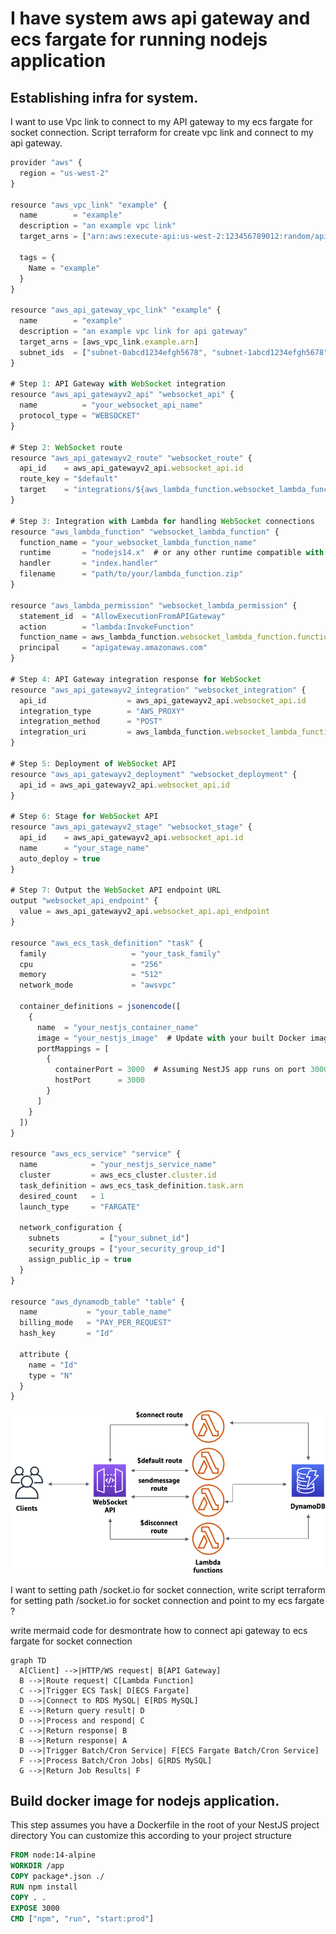 # I have system aws api gateway and ecs fargate for running nodejs application 

## Establishing infra for system.

I want to use Vpc link to connect to my API gateway to my ecs fargate for socket connection. Script terraform for create vpc link and connect to my api gateway.

```js
provider "aws" {
  region = "us-west-2"
}

resource "aws_vpc_link" "example" {
  name        = "example"
  description = "an example vpc link"
  target_arns = ["arn:aws:execute-api:us-west-2:123456789012:random/api-id/stage-name"]

  tags = {
    Name = "example"
  }
}

resource "aws_api_gateway_vpc_link" "example" {
  name        = "example"
  description = "an example vpc link for api gateway"
  target_arns = [aws_vpc_link.example.arn]
  subnet_ids  = ["subnet-0abcd1234efgh5678", "subnet-1abcd1234efgh5678"]
}

# Step 1: API Gateway with WebSocket integration
resource "aws_api_gatewayv2_api" "websocket_api" {
  name          = "your_websocket_api_name"
  protocol_type = "WEBSOCKET"
}

# Step 2: WebSocket route
resource "aws_api_gatewayv2_route" "websocket_route" {
  api_id    = aws_api_gatewayv2_api.websocket_api.id
  route_key = "$default"
  target    = "integrations/${aws_lambda_function.websocket_lambda_function.name}"
}

# Step 3: Integration with Lambda for handling WebSocket connections
resource "aws_lambda_function" "websocket_lambda_function" {
  function_name = "your_websocket_lambda_function_name"
  runtime       = "nodejs14.x"  # or any other runtime compatible with your WebSocket application
  handler       = "index.handler"
  filename      = "path/to/your/lambda_function.zip"
}

resource "aws_lambda_permission" "websocket_lambda_permission" {
  statement_id  = "AllowExecutionFromAPIGateway"
  action        = "lambda:InvokeFunction"
  function_name = aws_lambda_function.websocket_lambda_function.function_name
  principal     = "apigateway.amazonaws.com"
}

# Step 4: API Gateway integration response for WebSocket
resource "aws_api_gatewayv2_integration" "websocket_integration" {
  api_id                  = aws_api_gatewayv2_api.websocket_api.id
  integration_type        = "AWS_PROXY"
  integration_method      = "POST"
  integration_uri         = aws_lambda_function.websocket_lambda_function.invoke_arn
}

# Step 5: Deployment of WebSocket API
resource "aws_api_gatewayv2_deployment" "websocket_deployment" {
  api_id = aws_api_gatewayv2_api.websocket_api.id
}

# Step 6: Stage for WebSocket API
resource "aws_api_gatewayv2_stage" "websocket_stage" {
  api_id    = aws_api_gatewayv2_api.websocket_api.id
  name      = "your_stage_name"
  auto_deploy = true
}

# Step 7: Output the WebSocket API endpoint URL
output "websocket_api_endpoint" {
  value = aws_api_gatewayv2_api.websocket_api.api_endpoint
}

resource "aws_ecs_task_definition" "task" {
  family                   = "your_task_family"
  cpu                      = "256"
  memory                   = "512"
  network_mode             = "awsvpc"

  container_definitions = jsonencode([
    {
      name  = "your_nestjs_container_name"
      image = "your_nestjs_image"  # Update with your built Docker image
      portMappings = [
        {
          containerPort = 3000  # Assuming NestJS app runs on port 3000
          hostPort      = 3000
        }
      ]
    }
  ])
}

resource "aws_ecs_service" "service" {
  name            = "your_nestjs_service_name"
  cluster         = aws_ecs_cluster.cluster.id
  task_definition = aws_ecs_task_definition.task.arn
  desired_count   = 1
  launch_type     = "FARGATE"

  network_configuration {
    subnets         = ["your_subnet_id"]
    security_groups = ["your_security_group_id"]
    assign_public_ip = true
  }
}

resource "aws_dynamodb_table" "table" {
  name           = "your_table_name"
  billing_mode   = "PAY_PER_REQUEST"
  hash_key       = "Id"

  attribute {
    name = "Id"
    type = "N"
  }
}
```
![alt text](image.png)

I want to setting path /socket.io for socket connection, write script terraform for setting path /socket.io for socket connection and point to my ecs fargate ?

write mermaid code for desmontrate how to connect api gateway to ecs fargate for socket connection

```mermaid
graph TD
  A[Client] -->|HTTP/WS request| B[API Gateway]
  B -->|Route request| C[Lambda Function]
  C -->|Trigger ECS Task| D[ECS Fargate]
  D -->|Connect to RDS MySQL| E[RDS MySQL]
  E -->|Return query result| D
  D -->|Process and respond| C
  C -->|Return response| B
  B -->|Return response| A
  D -->|Trigger Batch/Cron Service| F[ECS Fargate Batch/Cron Service]
  F -->|Process Batch/Cron Jobs| G[RDS MySQL]
  G -->|Return Job Results| F
```

## Build docker image for nodejs application.


This step assumes you have a Dockerfile in the root of your NestJS project directory
You can customize this according to your project structure

```Dockerfile
FROM node:14-alpine
WORKDIR /app
COPY package*.json ./
RUN npm install
COPY . .
EXPOSE 3000
CMD ["npm", "run", "start:prod"]
```
